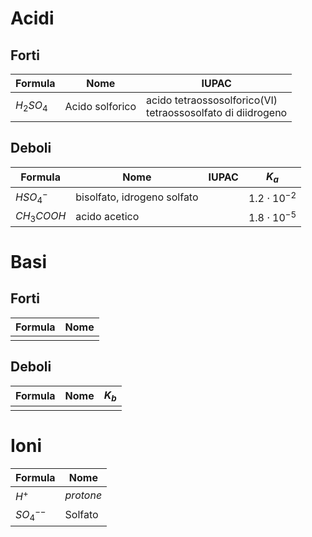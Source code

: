 # Acidi
## Forti

| Formula    | Nome            | IUPAC                                                          |
| ---------- | --------------- | -------------------------------------------------------------- |
| $H_2SO_4$  | Acido solforico | acido tetraossosolforico(VI)<br>tetraossosolfato di diidrogeno |

## Deboli

| Formula    | Nome                        | IUPAC | $K_a$             |
| ---------- | --------------------------- | ----- | ----------------- |
| $HSO_4^-$  | bisolfato, idrogeno solfato |       | $1.2\cdot10^{-2}$ |
| $CH_3COOH$ | acido acetico               |       | $1.8\cdot10^{-5}$ |
# Basi
## Forti

| Formula | Nome |
| ------- | ---- |
|         |      |

## Deboli

| Formula | Nome | $K_b$ |
| ------- | ---- | ----- |
|         |      |       |

# Ioni

| Formula     | Nome      |
| ----------- | --------- |
| $H^+$       | *protone* |
| $SO_4^{--}$ | Solfato   |
